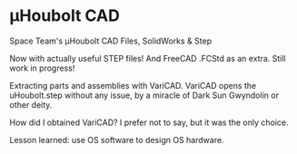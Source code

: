 # µHoubolt CAD
Space Team's µHoubolt CAD Files, SolidWorks & Step

Now with actually useful STEP files! And FreeCAD .FCStd as an extra.
Still work in progress!

Extracting parts and assemblies with VariCAD. VariCAD opens the uHoubolt.step without any issue, by a miracle of Dark Sun Gwyndolin or other deity.

How did I obtained VariCAD? I prefer not to say, but it was the only choice.

Lesson learned: use OS software to design OS hardware.
